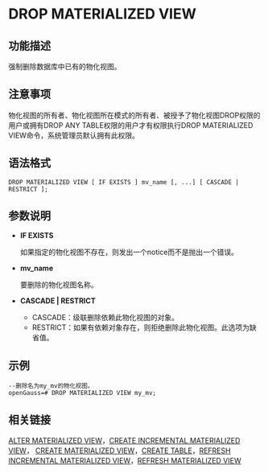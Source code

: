 # DROP MATERIALIZED VIEW

## 功能描述<a name="zh-cn_topic_0283137529_zh-cn_topic_0237122159_zh-cn_topic_0059777895_sed6f06f3d4d94b38b10c7592f98bacdb"></a>

强制删除数据库中已有的物化视图。

## 注意事项<a name="zh-cn_topic_0283137529_zh-cn_topic_0237122159_zh-cn_topic_0059777895_s115556a9029e407ca47ff01fea8de0cb"></a>

物化视图的所有者、物化视图所在模式的所有者、被授予了物化视图DROP权限的用户或拥有DROP ANY TABLE权限的用户才有权限执行DROP MATERIALIZED VIEW命令，系统管理员默认拥有此权限。

## 语法格式<a name="zh-cn_topic_0283137529_zh-cn_topic_0237122159_zh-cn_topic_0059777895_sf4510c6bdb8443de98b3b31a1fed9107"></a>

```
DROP MATERIALIZED VIEW [ IF EXISTS ] mv_name [, ...] [ CASCADE | RESTRICT ];
```

## 参数说明<a name="zh-cn_topic_0283137529_zh-cn_topic_0237122159_zh-cn_topic_0059777895_se717dd5fd464489bb0235495c62d3a9e"></a>

-   **IF EXISTS**

    如果指定的物化视图不存在，则发出一个notice而不是抛出一个错误。

-   **mv\_name**

    要删除的物化视图名称。

-   **CASCADE | RESTRICT**
    -   CASCADE：级联删除依赖此物化视图的对象。
    -   RESTRICT：如果有依赖对象存在，则拒绝删除此物化视图。此选项为缺省值。


## 示例<a name="zh-cn_topic_0283137529_zh-cn_topic_0237122159_zh-cn_topic_0059777895_s7f55076bb56940b7920a431c0c344669"></a>

```
--删除名为my_mv的物化视图。
openGauss=# DROP MATERIALIZED VIEW my_mv;
```

## 相关链接<a name="zh-cn_topic_0283137529_zh-cn_topic_0237122159_zh-cn_topic_0059777895_see210f0a4a344c6d8e1bc34d85b3ec05"></a>

[ALTER MATERIALIZED VIEW](ALTER-MATERIALIZED-VIEW.md)，[CREATE INCREMENTAL MATERIALIZED VIEW](CREATE-INCREMENTAL-MATERIALIZED-VIEW.md)，  [CREATE MATERIALIZED VIEW](CREATE-MATERIALIZED-VIEW.md)，[CREATE TABLE](CREATE-TABLE.md)，[REFRESH INCREMENTAL MATERIALIZED VIEW](REFRESH-INCREMENTAL-MATERIALIZED-VIEW.md)，[REFRESH MATERIALIZED VIEW](REFRESH-MATERIALIZED-VIEW.md)

